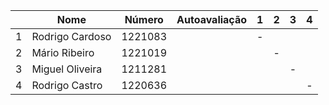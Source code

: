 |     | Nome            | Número  | Autoavaliação | 1   | 2   | 3   | 4   |
| --- | --------------- | ------- | ------------- | --- | --- | --- | --- |
| 1   | Rodrigo Cardoso | 1221083 |               | -   |     |     |     |
| 2   | Mário Ribeiro   | 1221019 |               |     | -   |     |     |
| 3   | Miguel Oliveira | 1211281 |               |     |     | -   |     |
| 4   | Rodrigo Castro  | 1220636 |               |     |     |     | -   |


